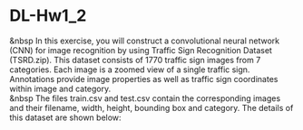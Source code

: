 # DL-Hw1_2
&nbsp In this exercise, you will construct a convolutional neural network (CNN) for image recognition
by using Traffic Sign Recognition Dataset (TSRD.zip). This dataset consists of 1770 traffic
sign images from 7 categories. Each image is a zoomed view of a single traffic sign. Annotations
provide image properties as well as traffic sign coordinates within image and category.  
&nbsp The files train.csv and test.csv contain the corresponding images and their filename, width,
height, bounding box and category. The details of this dataset are shown below:

